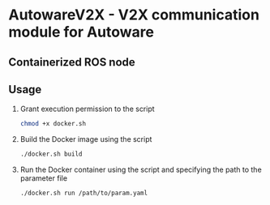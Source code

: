 # AutowareV2X - V2X communication module for Autoware
## Containerized ROS node

## Usage

1. Grant execution permission to the script
    ```bash
    chmod +x docker.sh
    ```
   
2. Build the Docker image using the script
    ```bash
    ./docker.sh build
    ```
   
3. Run the Docker container using the script and specifying the path to the parameter file
    ```bash
    ./docker.sh run /path/to/param.yaml
    ```
